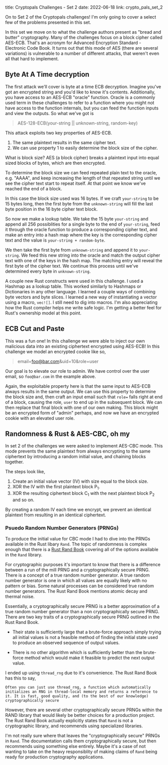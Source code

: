 title: Cryptopals Challenges - Set 2
date: 2022-06-18
link: crypto_pals_set_2

On to Set 2 of the Cryptopals challenges! I'm only going to cover a select few of the problems presented in this set. 

In this set we move on to what the challenge authors present as "bread and butter" cryptography. Many of the challenges focus on a block cipher called AES-ECB. That's an acronym for Advanced Encryption Standard - Electronic Code Book. It turns out that this mode of AES (there are several variations) is vulnerable to a number of different attacks, that weren't even all that hard to implement. 

## Byte At A Time decryption

The first attack we'll cover is byte at a time ECB decryption. Imagine you've got an encrypted string and you'd like to know it's contents. Additionally, you have access to an AES-ECB "oracle" function. Oracle is a commonly used term in these challenges to refer to a function where you might not have access to the function internals, but you can feed the function inputs and view the outputs. So what we've got is 

> AES-128-ECB(your-string || unknown-string, random-key)

This attack exploits two key properties of AES-ECB. 

1) The same plaintext results in the same cipher text.
2) We can use property 1 to easily determine the block size of the cipher.

What is block size? AES (a block cipher) breaks a plaintext input into equal sized blocks of bytes, which are then encrypted. 

To determine the block size we can feed repeated plain text to the oracle, e.g. "AAAA", and keep increasing the length of that repeated string until we see the cipher text start to repeat itself. At that point we know we've reached the end of a block. 

In this case the block size used was 16 bytes. If we craft `your-string` to be 15 bytes long, then the first byte from the `unknown-string` will fill the last byte position in the 16 byte cipher text block. 

So now we make a lookup table. We take the 15 byte `your-string` and append all 256 possiblities for a single byte to the end of `your-string`, feed it through the oracle function to produce a corresponding cipher text, and make an entry into a hash map where the key is the corresponding cipher text and the value is `your-string + random-byte`. 

We then take the first byte from `unknown-string` and append it to `your-string`. We feed this new string into the oracle and match the output cipher text with one of the keys in the hash map. The matching entry will reveal the first byte of the cipher text. We continue this process until we've determined every byte in `unknown-string`.

A couple new Rust constructs were used in this challenge. I used a Hashmap as a lookup table. This worked similarly to Hashmaps or Dictionaries in any other language. I learned a couple ways of combining byte vectors and byte slices. I learned a new way of instantiating a vector using a macro, `vec![]`. I still need to dig into macros. I'm also appreciating how the Rust compiler helps me write safe logic. I'm getting a better feel for Rust's ownership model at this point.  

## ECB Cut and Paste

This was a fun one! In this challenge we were able to inject our own malicious data into an existing ciphertext encrypted using AES-ECB! In this challenge we model an encrypted cookie like so,

> email=foo@bar.com&uid=10&role=user

Our goal is to elevate our role to admin. We have control over the user email, so `foo@bar.com` in the example above. 

Again, the exploitable property here is that the same input to AES-ECB always results in the same output. We can use this property to determine the block size and, then craft an input email such that `role=` falls right at end of a block, causing the role, `user` to end up in the subsequent block. We can then replace that final block with one of our own making. This block might be an encrypted form of "admin" perhaps, and now we have an encrypted cookie with an elevated user role. 

## Randomness & Rust & AES-CBC, oh my
In set 2 of the challenges we were asked to implement AES-CBC mode. This mode prevents the same plaintext from always encrypting to the same ciphertext by introducing a random initial value, and chaining blocks together. 

The steps look like,

1. Create an initial value vector (IV) with size equal to the block size. 
2. XOR the IV with the first plaintext block P<sub>1</sub>.
3. XOR the resulting ciphertext block C<sub>1</sub> with the next plaintext block P<sub>2</sub> and so on. 

By creating a random IV each time we encrypt, we prevent an identical plaintext from resulting in an identical ciphertext. 

### Psuedo Random Number Generators (PRNGs)

To produce the initial value for CBC mode I had to dive into the PRNGs available in the Rust libary `Rand`. The topic of randomness is complex enough that there is a <a target="_blank" href="https://rust-random.github.io/book/">Rust Rand Book</a> covering all of the options available in the `Rand` library. 

For cryptographic purposes it's important to know that there is a difference between a run of the mill PRNG and a cryptographically secure PRNG. There is a concept of a true random number generator. A true random number generator is one in which all values are equally likely with no pattern or bias. Some natural processes can be considered true random number generators. The Rust Rand Book mentions atomic decay and thermal noise. 

Essentially, a cryptographically secure PRNG is a better approximation of a true random number generator than a non cryptographically secure PRNG. There are two key traits of a cryptographically secure PRNG outlined in the Rust Rand Book. 

 - Their state is sufficiently large that a brute-force approach simply trying all initial values is not a feasible method of finding the initial state used to produce an observed sequence of output values.

- There is no other algorithm which is sufficiently better than the brute-force method which would make it feasible to predict the next output value.


I ended up using `thread_rng` due to it's convenience. The Rust Rand Book has this to say,

```
Often you can just use thread_rng, a function which automatically initializes an RNG in thread-local memory and returns a reference to it. It is fast, good quality, and (to the best of our knowledge) cryptographically secure
```

However, there are several other cryptographically secure PRNGs within the RAND library that would likely be better choices for a production project. The Rust Rand Book actually explicitly states that `Rand` is not a cryptographic library, and recommends using specialized libraries. 

I'm not really sure where that leaves the "cryptographically secure" PRNGs in `Rand`. The documentation calls them cryptographically secure, but then recommends using something else entirely. Maybe it's a case of not wanting to take on the heavy responsiblity of making claims of `Rand` being ready for production cryptography applications. 
